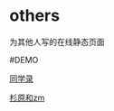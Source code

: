 # others
为其他人写的在线静态页面

#DEMO

[同学录](https://itagn.github.io/others/map)  

[杉原和zm](https://itagn.github.io/others/love/zm)  
